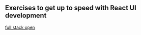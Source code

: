 Exercises to get up to speed with React UI development
------------------------------------------------------
[full stack open](https://fullstackopen.com/en/)
